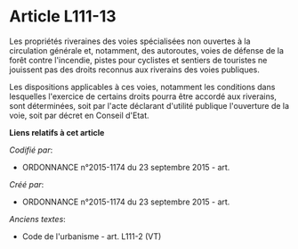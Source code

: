 # Article L111-13

Les propriétés riveraines des voies spécialisées non ouvertes à la circulation générale et, notamment, des autoroutes, voies
de défense de la forêt contre l'incendie, pistes pour cyclistes et sentiers de touristes ne jouissent pas des droits reconnus
aux riverains des voies publiques.

Les dispositions applicables à ces voies, notamment les conditions dans lesquelles l'exercice de certains droits pourra être
accordé aux riverains, sont déterminées, soit par l'acte déclarant d'utilité publique l'ouverture de la voie, soit par décret
en Conseil d'Etat.

**Liens relatifs à cet article**

_Codifié par_:

  - ORDONNANCE n°2015-1174 du 23 septembre 2015 - art.

_Créé par_:

  - ORDONNANCE n°2015-1174 du 23 septembre 2015 - art.

_Anciens textes_:

  - Code de l'urbanisme - art. L111-2 (VT)
